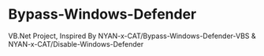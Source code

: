 # Bypass-Windows-Defender
VB.Net Project, Inspired By NYAN-x-CAT/Bypass-Windows-Defender-VBS & NYAN-x-CAT/Disable-Windows-Defender
